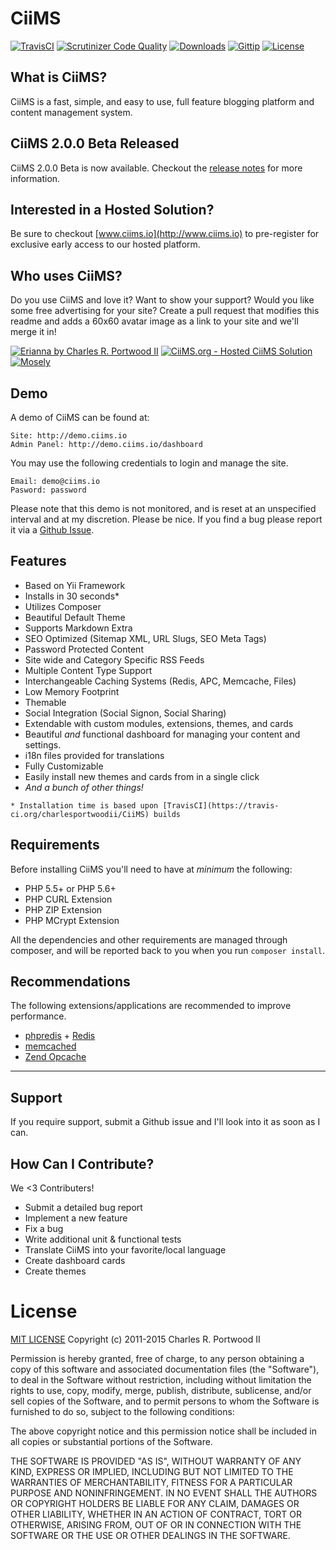 # CiiMS
[![TravisCI](http://img.shields.io/travis/charlesportwoodii/CiiMS/2.0.0-dev.svg?style=flat "TravisCI")](https://travis-ci.org/charlesportwoodii/CiiMS)
[![Scrutinizer Code Quality](http://img.shields.io/scrutinizer/g/charlesportwoodii/ciims.svg?style=flat)](https://scrutinizer-ci.com/g/charlesportwoodii/CiiMS/)
[![Downloads](http://img.shields.io/packagist/dt/charlesportwoodii/ciims.svg?style=flat)]()
[![Gittip](http://img.shields.io/gittip/charlesportwoodii.svg?style=flat "Gittip")](https://www.gittip.com/charlesportwoodii/)
[![License](http://img.shields.io/badge/license-MIT-orange.svg?style=flat "License")](https://github.com/charlesportwoodii/CiiMS/blob/master/LICENSE.md)


## What is CiiMS?
CiiMS is a fast, simple, and easy to use, full feature blogging platform and content management system.

## CiiMS 2.0.0 Beta Released
CiiMS 2.0.0 Beta is now available. Checkout the [release notes](https://www.erianna.com/ciims-2-0-0-beta-release-announcement) for more information.

## Interested in a Hosted Solution?
Be sure to checkout [www.ciims.io](http://www.ciims.io) to pre-register for exclusive early access to our hosted platform.

## Who uses CiiMS?

Do you use CiiMS and love it? Want to show your support? Would you like some free advertising for your site? Create a pull request that modifies this readme and adds a 60x60 avatar image as a link to your site and we'll merge it in!

[![Erianna by Charles R. Portwood II](https://secure.gravatar.com/avatar/7ea3ae65556979b64ba8cde5cd51c667?s=60, "Erianna by Charles R. Portwood II")](https://www.erianna.com)
<a href="https://www.ciims.io"><img title="CiiMS.org - Hosted CiiMS Solution" src="https://bceaa6d6b482f260432e-ee8e8c75278065b7c5ca93053b16734c.ssl.cf5.rackcdn.com/ciims-logo-badge.png" /></a>
[![Mosely](https://www.gravatar.com/avatar/dd61d5faf7eb9315960d528fc9ed2367?s=60, "Business as Usual")](https://www.manufactorum.net)

## Demo
A demo of CiiMS can be found at:

    Site: http://demo.ciims.io
    Admin Panel: http://demo.ciims.io/dashboard
    
You may use the following credentials to login and manage the site.

    Email: demo@ciims.io
    Pasword: password

Please note that this demo is not monitored, and is reset at an unspecified interval and at my discretion. Please be nice. If you find a bug please report it via a [Github Issue](https://github.com/charlesportwoodii/CiiMS/issues).

## Features

* Based on Yii Framework
* Installs in 30 seconds*
* Utilizes Composer
* Beautiful Default Theme
* Supports Markdown Extra
* SEO Optimized (Sitemap XML, URL Slugs, SEO Meta Tags)
* Password Protected Content
* Site wide and Category Specific RSS Feeds
* Multiple Content Type Support
* Interchangeable Caching Systems (Redis, APC, Memcache, Files)
* Low Memory Footprint
* Themable
* Social Integration (Social Signon, Social Sharing)
* Extendable with custom modules, extensions, themes, and cards
* Beautiful _and_ functional dashboard for managing your content and settings.
* i18n files provided for translations
* Fully Customizable
* Easily install new themes and cards from in a single click
* _And a bunch of other things!_

```
* Installation time is based upon [TravisCI](https://travis-ci.org/charlesportwoodii/CiiMS) builds
```

## Requirements

Before installing CiiMS you'll need to have at _minimum_ the following:

* PHP 5.5+ or PHP 5.6+
* PHP CURL Extension
* PHP ZIP Extension
* PHP MCrypt Extension

All the dependencies and other requirements are managed through composer, and will be reported back to you when you run ```composer install```.

## Recommendations
The following extensions/applications are recommended to improve performance.

* [phpredis](https://github.com/nicolasff/phpredis) + [Redis](redis.io)
* [memcached](http://www.php.net//manual/en/book.memcached.php)
* [Zend Opcache](http://www.php.net//manual/en/book.opcache.php)

------------------

## Support
If you require support, submit a Github issue and I'll look into it as soon as I can. 

## How Can I Contribute?

We <3 Contributers!

* Submit a detailed bug report
* Implement a new feature
* Fix a bug
* Write additional unit & functional tests
* Translate CiiMS into your favorite/local language
* Create dashboard cards
* Create themes

# License

[MIT LICENSE](http://opensource.org/licenses/MIT)
Copyright (c) 2011-2015 Charles R. Portwood II

Permission is hereby granted, free of charge, to any person obtaining a copy of this software and associated documentation files (the "Software"), to deal in the Software without restriction, including without limitation the rights to use, copy, modify, merge, publish, distribute, sublicense, and/or sell copies of the Software, and to permit persons to whom the Software is furnished to do so, subject to the following conditions:

The above copyright notice and this permission notice shall be included in all copies or substantial portions of the Software.

THE SOFTWARE IS PROVIDED "AS IS", WITHOUT WARRANTY OF ANY KIND, EXPRESS OR IMPLIED, INCLUDING BUT NOT LIMITED TO THE WARRANTIES OF MERCHANTABILITY, FITNESS FOR A PARTICULAR PURPOSE AND NONINFRINGEMENT. IN NO EVENT SHALL THE AUTHORS OR COPYRIGHT HOLDERS BE LIABLE FOR ANY CLAIM, DAMAGES OR OTHER LIABILITY, WHETHER IN AN ACTION OF CONTRACT, TORT OR OTHERWISE, ARISING FROM, OUT OF OR IN CONNECTION WITH THE SOFTWARE OR THE USE OR OTHER DEALINGS IN THE SOFTWARE.
